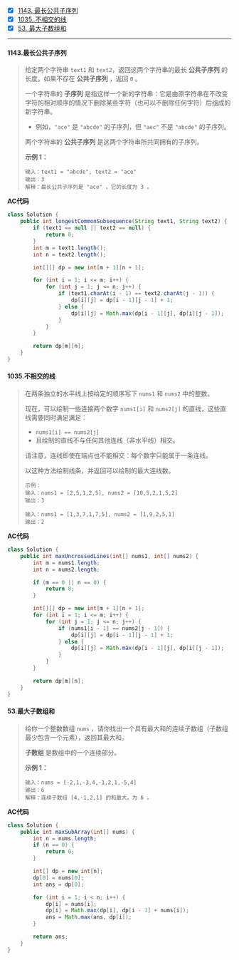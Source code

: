 - [x] [1143. 最长公共子序列](https://leetcode.cn/problems/longest-common-subsequence/)
- [x] [1035. 不相交的线](https://leetcode.cn/problems/uncrossed-lines/)
- [x] [53. 最大子数组和](https://leetcode.cn/problems/maximum-subarray/)

----

#### 1143.最长公共子序列

>给定两个字符串 `text1` 和 `text2`，返回这两个字符串的最长 **公共子序列** 的长度。如果不存在 **公共子序列** ，返回 `0` 。
>
>一个字符串的 **子序列** 是指这样一个新的字符串：它是由原字符串在不改变字符的相对顺序的情况下删除某些字符（也可以不删除任何字符）后组成的新字符串。
>
>- 例如，`"ace"` 是 `"abcde"` 的子序列，但 `"aec"` 不是 `"abcde"` 的子序列。
>
>两个字符串的 **公共子序列** 是这两个字符串所共同拥有的子序列。
>
>**示例 1：**
>
>```
>输入：text1 = "abcde", text2 = "ace" 
>输出：3  
>解释：最长公共子序列是 "ace" ，它的长度为 3 。
>```

**AC代码**

```java
class Solution {
    public int longestCommonSubsequence(String text1, String text2) {
        if (text1 == null || text2 == null) {
            return 0;
        }
        int m = text1.length();
        int n = text2.length();

        int[][] dp = new int[m + 1][n + 1];

        for (int i = 1; i <= m; i++) {
            for (int j = 1; j <= n; j++) {
                if (text1.charAt(i - 1) == text2.charAt(j - 1)) {
                    dp[i][j] = dp[i - 1][j - 1] + 1;
                } else {
                    dp[i][j] = Math.max(dp[i - 1][j], dp[i][j - 1]);
                }
            }
        }

        return dp[m][n];
    }
}
```



#### 1035.不相交的线

>在两条独立的水平线上按给定的顺序写下 `nums1` 和 `nums2` 中的整数。
>
>现在，可以绘制一些连接两个数字 `nums1[i]` 和 `nums2[j]` 的直线，这些直线需要同时满足满足：
>
>-  `nums1[i] == nums2[j]`
>- 且绘制的直线不与任何其他连线（非水平线）相交。
>
>请注意，连线即使在端点也不能相交：每个数字只能属于一条连线。
>
>以这种方法绘制线条，并返回可以绘制的最大连线数。
>
>```
>示例：
>输入：nums1 = [2,5,1,2,5], nums2 = [10,5,2,1,5,2]
>输出：3
>
>输入：nums1 = [1,3,7,1,7,5], nums2 = [1,9,2,5,1]
>输出：2
>```

**AC代码**

```java
class Solution {
    public int maxUncrossedLines(int[] nums1, int[] nums2) {
        int m = nums1.length;
        int n = nums2.length;

        if (m == 0 || n == 0) {
            return 0;
        }

        int[][] dp = new int[m + 1][n + 1];
        for (int i = 1; i <= m; i++) {
            for (int j = 1; j <= n; j++) {
                if (nums1[i - 1] == nums2[j - 1]) {
                    dp[i][j] = dp[i - 1][j - 1] + 1;
                } else {
                    dp[i][j] = Math.max(dp[i - 1][j], dp[i][j - 1]);
                }
            }
        }

        return dp[m][n];
    }
}
```



#### 53.最大子数组和

>给你一个整数数组 `nums` ，请你找出一个具有最大和的连续子数组（子数组最少包含一个元素），返回其最大和。
>
>**子数组** 是数组中的一个连续部分。
>
>**示例 1：**
>
>```
>输入：nums = [-2,1,-3,4,-1,2,1,-5,4]
>输出：6
>解释：连续子数组 [4,-1,2,1] 的和最大，为 6 。
>```

**AC代码**

```java
class Solution {
    public int maxSubArray(int[] nums) {
        int n = nums.length;
        if (n == 0) {
            return 0;
        }

        int[] dp = new int[n];
        dp[0] = nums[0];
        int ans = dp[0];

        for (int i = 1; i < n; i++) {
            dp[i] = nums[i];
            dp[i] = Math.max(dp[i], dp[i - 1] + nums[i]);
            ans = Math.max(ans, dp[i]);
        }

        return ans;
    }
}
```

